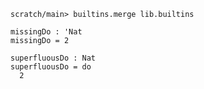 ```ucm
scratch/main> builtins.merge lib.builtins
```

```unison:error
missingDo : 'Nat
missingDo = 2
```

```unison:error
superfluousDo : Nat
superfluousDo = do
  2
```
